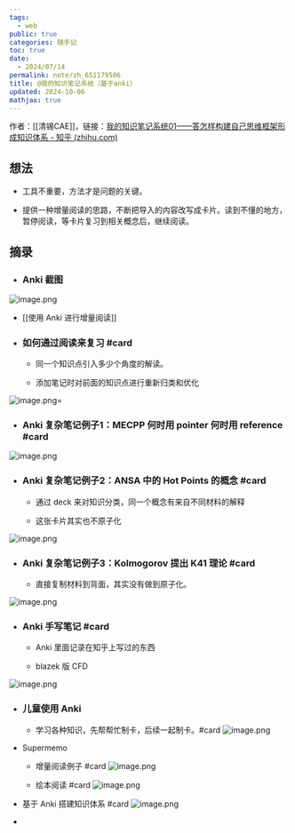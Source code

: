 ```yaml
---
tags:
  - web
public: true
categories: 随手记
toc: true
date:
  - 2024/07/14
permalink: note/zh_651179506
title: @我的知识笔记系统（基于anki）
updated: 2024-10-06
mathjax: true
---
```


作者：[[清锡CAE]]，链接：[我的知识笔记系统01——答怎样构建自己思维框架形成知识体系 - 知乎 (zhihu.com)](https://zhuanlan.zhihu.com/p/651179506)

<!--more-->

## 想法

  + 工具不重要，方法才是问题的关键。

  + 提供一种增量阅读的思路，不断把导入的内容改写成卡片。读到不懂的地方，暂停阅读，等卡片复习到相关概念后，继续阅读。

## 摘录

  + ### Anki 截图

![image.png](/assets/image_1720968716207_0.png)

  + [[使用 Anki 进行增量阅读]]

  + ### 如何通过阅读来复习 #card
    + 同一个知识点引入多少个角度的解读。

    + 添加笔记时对前面的知识点进行重新归类和优化

![image.png](/assets/image_1720968882860_0.png)=

  + ### Anki 复杂笔记例子1：MECPP 何时用 pointer 何时用 reference #card
![image.png](/assets/image_1721316214043_0.png)

  + ### Anki 复杂笔记例子2：ANSA 中的 Hot Points 的概念 #card
    + 通过 deck 来对知识分类，同一个概念有来自不同材料的解释

    + 这张卡片其实也不原子化

![image.png](/assets/image_1721316288366_0.png)

  + ### Anki 复杂笔记例子3：Kolmogorov 提出 K41 理论 #card
    + 直接复制材料到背面，其实没有做到原子化。

![image.png](/assets/image_1721316316022_0.png)

  + ### Anki 手写笔记 #card
    + Anki 里面记录在知乎上写过的东西

    + blazek 版 CFD

![image.png](/assets/image_1721316251585_0.png)

  + ### 儿童使用 Anki

    + 学习各种知识，先帮帮忙制卡，后续一起制卡。#card
![image.png](/assets/image_1721226713429_0.png)

  + Supermemo

    + 增量阅读例子 #card
![image.png](/assets/image_1721316088550_0.png)

    + 绘本阅读 #card
![image.png](/assets/image_1721315935990_0.png)

  + 基于 Anki 搭建知识体系 #card
![image.png](/assets/image_1728180265079_0.png)

  + 
